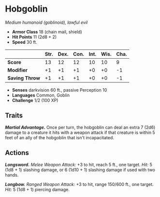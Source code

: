 # Hobgoblin

_Medium humanoid (goblinoid), lawful evil_

- **Armor Class** 18 (chain mail, shield)
- **Hit Points** 11 (2d8 + 2)
- **Speed** 30 ft.

|                  |   Str. |   Dex. |   Con. |   Int. |   Wis. |   Cha. |
|------------------|--------|--------|--------|--------|--------|--------|
| **Score**        |     13 |     12 |     12 |     10 |     10 |      9 |
| **Modifier**     |     +1 |     +1 |     +1 |     +0 |     +0 |     -1 |
| **Saving Throw** |     +1 |     +1 |     +1 |     +0 |     +0 |     -1 |

- **Senses** darkvision 60 ft., passive Perception 10
- **Languages** Common, Goblin
- **Challenge** 1/2 (100 XP)

## Traits

_**Martial Advantage.**_ Once per turn, the hobgoblin can deal an extra 7 (2d6) damage to a creature it hits with a weapon attack if that creature is within 5 feet of an ally of the hobgoblin that isn't incapacitated.

## Actions

_**Longsword.**_ _Melee Weapon Attack:_ +3 to hit, reach 5 ft., one target. _Hit:_ 5 (1d8 + 1) slashing damage, or 6 (1d10 + 1) slashing damage if used with two hands.

_**Longbow.**_ _Ranged Weapon Attack:_ +3 to hit, range 150/600 ft., one target. _Hit:_ 5 (1d8 + 1) piercing damage.
